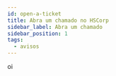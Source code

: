 ```yaml
---
id: open-a-ticket
title: Abra um chamado no HSCorp
sidebar_label: Abra um chamado
sidebar_position: 1
tags:
  - avisos
---
```


oi
